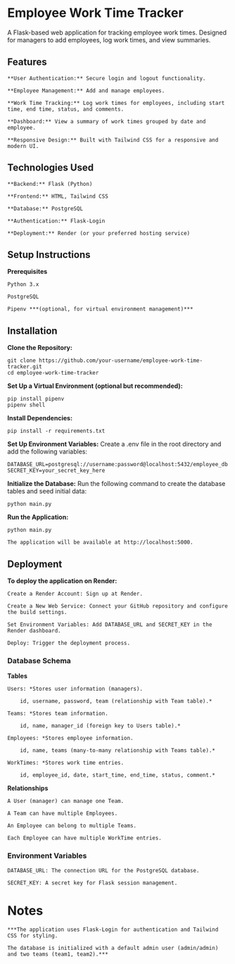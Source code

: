 # Employee Work Time Tracker

A Flask-based web application for tracking employee work times. Designed for managers to add employees, log work times, and view summaries.
## Features

    **User Authentication:** Secure login and logout functionality.

    **Employee Management:** Add and manage employees.

    **Work Time Tracking:** Log work times for employees, including start time, end time, status, and comments.

    **Dashboard:** View a summary of work times grouped by date and employee.

    **Responsive Design:** Built with Tailwind CSS for a responsive and modern UI.

## Technologies Used

    **Backend:** Flask (Python)

    **Frontend:** HTML, Tailwind CSS

    **Database:** PostgreSQL

    **Authentication:** Flask-Login

    **Deployment:** Render (or your preferred hosting service)

## Setup Instructions
**Prerequisites**

    Python 3.x

    PostgreSQL

    Pipenv ***(optional, for virtual environment management)***

## Installation

**Clone the Repository:**

    git clone https://github.com/your-username/employee-work-time-tracker.git
    cd employee-work-time-tracker

**Set Up a Virtual Environment (optional but recommended):**
    
    pip install pipenv
    pipenv shell

**Install Dependencies:**

    pip install -r requirements.txt

**Set Up Environment Variables:**
    Create a .env file in the root directory and add the following variables:

    DATABASE_URL=postgresql://username:password@localhost:5432/employee_db
    SECRET_KEY=your_secret_key_here

**Initialize the Database:**
    Run the following command to create the database tables and seed initial data:

    python main.py

**Run the Application:**

    python main.py

    The application will be available at http://localhost:5000.

## Deployment

**To deploy the application on Render:**

    Create a Render Account: Sign up at Render.

    Create a New Web Service: Connect your GitHub repository and configure the build settings.

    Set Environment Variables: Add DATABASE_URL and SECRET_KEY in the Render dashboard.

    Deploy: Trigger the deployment process.

### Database Schema
**Tables**

    Users: *Stores user information (managers).

        id, username, password, team (relationship with Team table).*

    Teams: *Stores team information.

        id, name, manager_id (foreign key to Users table).*

    Employees: *Stores employee information.

        id, name, teams (many-to-many relationship with Teams table).*

    WorkTimes: *Stores work time entries.

        id, employee_id, date, start_time, end_time, status, comment.*

**Relationships**

    A User (manager) can manage one Team.

    A Team can have multiple Employees.

    An Employee can belong to multiple Teams.

    Each Employee can have multiple WorkTime entries.

### Environment Variables

    DATABASE_URL: The connection URL for the PostgreSQL database.

    SECRET_KEY: A secret key for Flask session management.

# Notes

    ***The application uses Flask-Login for authentication and Tailwind CSS for styling.

    The database is initialized with a default admin user (admin/admin) and two teams (team1, team2).***
